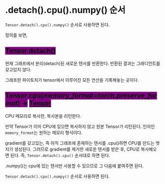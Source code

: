 # .detach().cpu().numpy() 순서

`Tensor.detach().cpu().numpy()` 순서로 사용하면 된다.

정의를 보면,

## <mark style="background-color:purple;">Tensor.detach()</mark>

현재 그래프에서 분리(detach)된 새로운 텐서를 반환한다. 반환된 결과는 그래디언트를 갖고있지 않다.

그래프란 파이토치가 tensor에서 이루어진 모든 연산을 기록해놓는 곳이다.



## <mark style="background-color:purple;">Tensor.cpu(</mark>_<mark style="background-color:purple;">memory\_format=torch.preserve\_format</mark>_<mark style="background-color:purple;">) →</mark> [<mark style="background-color:purple;">Tensor</mark>](https://pytorch.org/docs/stable/tensors.html#torch.Tensor)<mark style="background-color:purple;"></mark>

CPU 메모리로 복사한, 복사본을 리턴한다.

만약 Tensor가 이미 CPU에 있으면 복사하지 않고 원본 Tensor가 리턴된다. 인자인 `memory_format`는 원하는 메모리 형식이다.



gradient를 갖고있는, 즉 아직 그래프에 존재하는 텐서를 .cpu()하면 CPU를 만드는 엣지가 생성된다. 그러므로 gradient를 제거한 새로운 텐서를 받은 후, CPU로 복사해오면 된다. 즉, `Tensor.detach().cpu()` 순서대로 하면 된다.



.numpy()는 cpu에 있는 텐서만 사용할 수 있으므로 그 다음에 붙여주면 된다.

`Tensor.detach().cpu().numpy()` 순서로 사용하면 된다.

